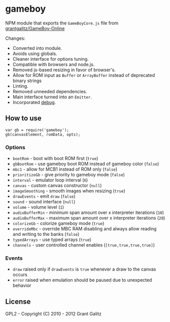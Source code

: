 
# gameboy

NPM module that exports the `GameBoyCore.js` file from
[grantgalitz/GameBoy-Online](https://github.com/grantgalitz/GameBoy-Online)

Changes:
- Converted into module.
- Avoids using globals.
- Cleaner interface for options tuning.
- Compatible with browsers and node.js.
- Removed js-based resizing in favor of browser's.
- Allow for ROM input as `Buffer` or `ArrayBuffer` instead of
  deprecated binary strings
- Linting.
- Removed unneeded dependencies.
- Main interface turned into an `Emitter`.
- Incorporated [debug](https://github.com/visionmedia/debug).

## How to use

```
var gb = require('gameboy');
gb(canvasElement, romData, opts);
```

### Options

- `bootRom` - boot with boot ROM first (`true`)
- `gbBootRom` - use gameboy boot ROM instead of gameboy color (`false`)
- `mbc1` - allow for MCB1 instead of ROM only (`false`)
- `prioritizeGb` - give priority to gameboy mode (`false`)
- `interval` - emulator loop interval (`6`)
- `canvas` - custom canvas constructor (`null`)
- `imageSmoothing` - smooth images when resizing (`true`)
- `drawEvents` - emit `draw` (`false`)
- `sound` - sound interface (`null`)
- `volume` - volume level (`1`)
- `audioBufferMin` - minimum span amount over x interpreter iterations (`10`)
- `audioBufferMax` - maximum span amount over x interpreter iterations (`20`)
- `colorizeGb` - colorize gameboy mode (`true`)
- `overrideMbc` - override MBC RAM disabling and always allow reading and
writing to the banks (`false`)
- `typedArrays` - use typed arrays (`true`)
- `channels` - user controlled channel enables (`[true,true,true,true]`)

### Events

- `draw` raised only if `drawEvents` is `true` whenever a draw to the
  canvas occurs
- `error` raised when emulation should be paused due to
  unexpected behavior

## License

GPL2 - Copyright (C) 2010 - 2012 Grant Galitz
